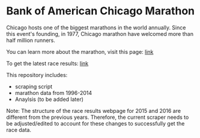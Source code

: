 # Bank of American Chicago Marathon

Chicago hosts one of the biggest marathons in the world annually. Since this event's founding, in 1977, Chicago marathon have welcomed more than half million runners.

You can learn more about the marathon, visit this page: [link](https://www.chicagomarathon.com/participant-information/race-results/)

To get the latest race results: [link](https://www.chicagomarathon.com/participant-information/race-results/)


This repository includes:
- scraping script
- marathon data from 1996-2014
- Anaylsis (to be added later)

Note: The structure of the race results webpage for 2015 and 2016 are different from the previous years. Therefore, the current scraper needs to be adjusted/edited to account for these changes to successfully get the race data.


